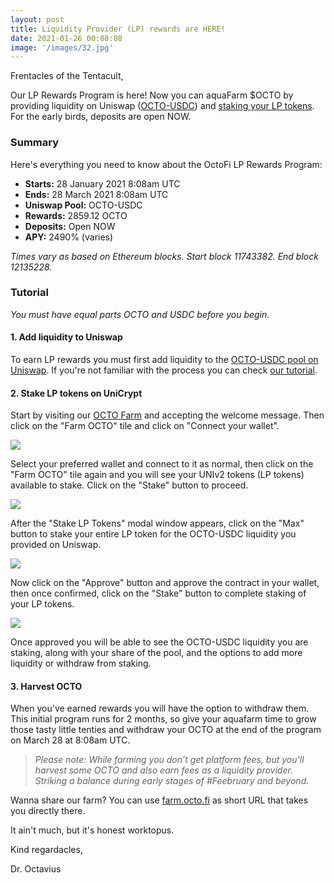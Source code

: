 ```yaml
---
layout: post
title: Liquidity Provider (LP) rewards are HERE!
date: 2021-01-26 00:08:08
image: '/images/32.jpg'
---
```


Frentacles of the Tentacult, 

Our LP Rewards Program is here! Now you can aquaFarm $OCTO by providing liquidity on Uniswap ([OCTO-USDC](https://info.uniswap.org/pair/0x1B87FDE6aF5396165fdADf7f532784622A824Abf)) and [staking your LP tokens](https://farm.unicrypt.network/farms?token=0x7240aC91f01233BaAf8b064248E80feaA5912BA3). For the early birds, deposits are open NOW.

### Summary

Here's everything you need to know about the OctoFi LP Rewards Program:

- **Starts:** 28 January 2021 8:08am UTC
- **Ends:** 28 March 2021 8:08am UTC 
- **Uniswap Pool:** OCTO-USDC
- **Rewards:** 2859.12 OCTO
- **Deposits:** Open NOW
- **APY:** 2490% (varies)

_Times vary as based on Ethereum blocks. Start block 11743382. End block 12135228._

### Tutorial

_You must have equal parts OCTO and USDC before you begin._

#### 1. Add liquidity to Uniswap

To earn LP rewards you must first add liquidity to the [OCTO-USDC pool on Uniswap](https://info.uniswap.org/pair/0x1B87FDE6aF5396165fdADf7f532784622A824Abf). If you're not familiar with the process you can check [our tutorial](https://den.octo.fi/d/114-how-to-add-liquidity-to-uniswap-liquidity-pool).

#### 2. Stake LP tokens on UniCrypt

Start by visiting our [OCTO Farm](https://farm.unicrypt.network/farms?token=0x7240aC91f01233BaAf8b064248E80feaA5912BA3) and accepting the welcome message. Then click on the "Farm OCTO" tile and click on "Connect your wallet".

![](https://i.imgur.com/lBhK8dv.png)

Select your preferred wallet and connect to it as normal, then click on the "Farm OCTO" tile again and you will see your UNIv2 tokens (LP tokens) available to stake. Click on the "Stake" button to proceed.

![](https://i.imgur.com/znh5Gd7.png)

After the "Stake LP Tokens" modal window appears, click on the "Max" button to stake your entire LP token for the OCTO-USDC liquidity you provided on Uniswap.

![](https://i.imgur.com/ZYWJsJ7.png)

Now click on the "Approve" button and approve the contract in your wallet, then once confirmed, click on the "Stake" button to complete staking of your LP tokens.

![](https://i.imgur.com/ZiGDUXE.png)

Once approved you will be able to see the OCTO-USDC liquidity you are staking, along with your share of the pool, and the options to add more liquidity or withdraw from staking.

#### 3. Harvest OCTO 

When you've earned rewards you will have the option to withdraw them. This initial program runs for 2 months, so give your aquafarm time to grow those tasty little tenties and withdraw your OCTO at the end of the program on March 28 at 8:08am UTC.

> _Please note: While farming you don’t get platform fees, but you'll harvest some OCTO and also earn fees as a liquidity provider. Striking a balance during early stages of #Feebruary and beyond._

Wanna share our farm? You can use [farm.octo.fi](https://farm.octo.fi) as short URL that takes you directly there.

It ain't much, but it's honest worktopus.

Kind regardacles, 

Dr. Octavius
